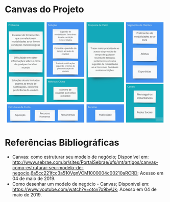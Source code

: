 # Canvas do Projeto 

![](../assets/imgs/canvas/canvas.png)


# Referências Bibliográficas 

- Canvas: como estruturar seu modelo de negócio; Disponível em: <http://www.sebrae.com.br/sites/PortalSebrae/ufs/mt/artigos/canvas-como-estruturar-seu-modelo-de-negocio,6a5cc221fcc3a510VgnVCM1000004c00210aRCRD>; Acesso em 04 de maio de 2019.
- Como desenhar um modelo de negócio - Canvas; Disponível em: https://www.youtube.com/watch?v=otov7o9byUk; Acesso em 04 de maio de 2019.